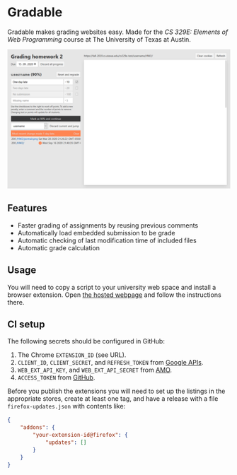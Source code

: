 # Gradable

Gradable makes grading websites easy. Made for the _CS 329E: Elements of Web Programming_ course at The University of Texas at Austin.

![Screenshot of grading interface](extension/screenshot.png?raw=true)

## Features

-   Faster grading of assignments by reusing previous comments
-   Automatically load embedded submission to be grade
-   Automatic checking of last modification time of included files
-   Automatic grade calculation

## Usage

You will need to copy a script to your university web space and install a browser extension. Open [the hosted webpage](https://projects.loud.red/gradable/) and follow the instructions there.

## CI setup

The following secrets should be configured in GitHub:

1. The Chrome `EXTENSION_ID` (see URL).
1. `CLIENT_ID`, `CLIENT_SECRET`, and `REFRESH_TOKEN` from [Google APIs](https://github.com/DrewML/chrome-webstore-upload/blob/master/How%20to%20generate%20Google%20API%20keys.md).
1. `WEB_EXT_API_KEY`, and `WEB_EXT_API_SECRET` from [AMO](https://addons.mozilla.org/en-US/developers/addon/api/key).
1. `ACCESS_TOKEN` from [GitHub](https://docs.github.com/en/github/authenticating-to-github/creating-a-personal-access-token).

Before you publish the extensions you will need to set up the listings in the appropriate stores, create at least one tag, and have a release with a file `firefox-updates.json` with contents like:

```json
{
	"addons": {
		"your-extension-id@firefox": {
			"updates": []
		}
	}
}
```
